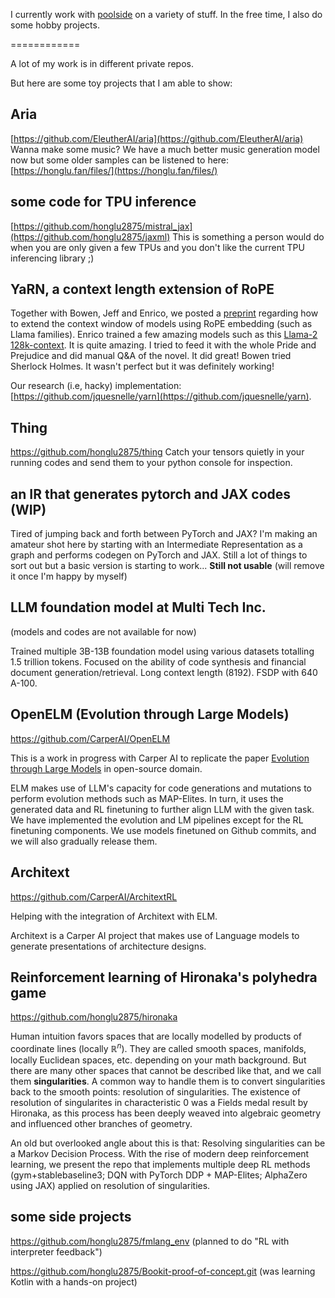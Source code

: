 I currently work with [poolside](https://poolside.ai) on a variety of stuff. In the free time, I also do some hobby projects.

============

A lot of my work is in different private repos.

But here are some toy projects that I am able to show:

## Aria
[https://github.com/EleutherAI/aria](https://github.com/EleutherAI/aria)
Wanna make some music?
We have a much better music generation model now but some older samples can be listened to here: [https://honglu.fan/files/](https://honglu.fan/files/)

## some code for TPU inference
[https://github.com/honglu2875/mistral_jax](https://github.com/honglu2875/jaxml)
This is something a person would do when you are only given a few TPUs and you don't like the current TPU inferencing library ;)

## YaRN, a context length extension of RoPE
Together with Bowen, Jeff and Enrico, we posted a [preprint](https://arxiv.org/abs/2309.00071) regarding how to extend the context window of models using RoPE embedding (such as Llama families). Enrico trained a few amazing models such as this [Llama-2 128k-context](https://huggingface.co/conceptofmind/Yarn-Llama-2-7b-128k). It is quite amazing. I tried to feed it with the whole Pride and Prejudice and did manual Q&A of the novel. It did great! Bowen tried Sherlock Holmes. It wasn't perfect but it was definitely working!

Our research (i.e, hacky) implementation: [https://github.com/jquesnelle/yarn](https://github.com/jquesnelle/yarn).

## Thing
https://github.com/honglu2875/thing
Catch your tensors quietly in your running codes and send them to your python console for inspection.

## an IR that generates pytorch and JAX codes (WIP)
Tired of jumping back and forth between PyTorch and JAX? I'm making an amateur shot here by starting with an Intermediate Representation as a graph and performs codegen on PyTorch and JAX. Still a lot of things to sort out but a basic version is starting to work... **Still not usable** (will remove it once I'm happy by myself)

## LLM foundation model at Multi Tech Inc.
(models and codes are not available for now)

Trained multiple 3B-13B foundation model using various datasets totalling 1.5 trillion tokens. Focused on the ability of code synthesis and financial document generation/retrieval. Long context length (8192). FSDP with 640 A-100.

## OpenELM (Evolution through Large Models)
https://github.com/CarperAI/OpenELM

This is a work in progress with Carper AI to replicate the paper [Evolution through Large Models](https://arxiv.org/abs/2206.08896) in open-source domain.

ELM makes use of LLM's capacity for code generations and mutations to perform evolution methods such as MAP-Elites. In turn, it uses the generated data and RL finetuning to further align LLM with the given task. We have implemented the evolution and LM pipelines except for the RL finetuning components. We use models finetuned on Github commits, and we will also gradually release them.

## Architext
https://github.com/CarperAI/ArchitextRL

Helping with the integration of Architext with ELM.

Architext is a Carper AI project that makes use of Language models to generate presentations of architecture designs. 


## Reinforcement learning of Hironaka's polyhedra game 
https://github.com/honglu2875/hironaka

Human intuition favors spaces that are locally modelled by products of coordinate lines (locally $\mathbb R^n$). They are called smooth spaces, manifolds, locally Euclidean spaces, etc. depending on your math background. But there are many other spaces that cannot be described like that, and we call them **singularities**. A common way to handle them is to convert singularities back to the smooth points: resolution of singularities. The existence of resolution of singularites in characteristic $0$ was a Fields medal result by Hironaka, as this process has been deeply weaved into algebraic geometry and influenced other branches of geometry.

An old but overlooked angle about this is that: Resolving singularities can be a Markov Decision Process. With the rise of modern deep reinforcement learning, we present the repo that implements multiple deep RL methods (gym+stablebaseline3; DQN with PyTorch DDP + MAP-Elites; AlphaZero using JAX) applied on resolution of singularities.


## some side projects
https://github.com/honglu2875/fmlang_env (planned to do "RL with interpreter feedback")

https://github.com/honglu2875/Bookit-proof-of-concept.git (was learning Kotlin with a hands-on project)
